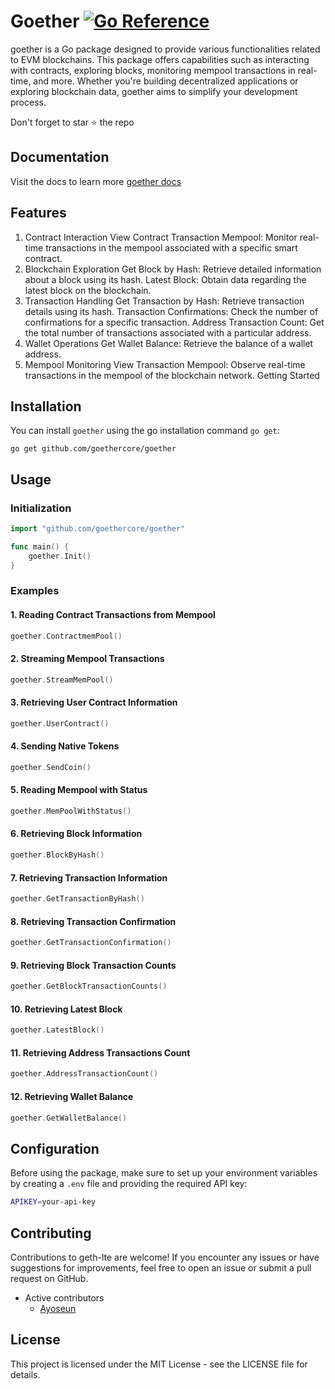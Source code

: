 


# Goether [![Go Reference](https://pkg.go.dev/badge/github.com/goethercore/goether@v0.0.4.svg)](https://pkg.go.dev/github.com/goethercore/goether@v0.0.4)

goether is a Go package designed to provide various functionalities related to EVM blockchains. This package offers capabilities such as interacting with contracts, exploring blocks, monitoring mempool transactions in real-time, and more. Whether you're building decentralized applications or exploring blockchain data, goether aims to simplify your development process.

Don't forget to star ⭐️ the repo

## Documentation

Visit the docs to learn more [goether docs](https://goethercore.github.io/docs/)


## Features

1. Contract Interaction
View Contract Transaction Mempool: Monitor real-time transactions in the mempool associated with a specific smart contract.
2. Blockchain Exploration
Get Block by Hash: Retrieve detailed information about a block using its hash.
Latest Block: Obtain data regarding the latest block on the blockchain.
3. Transaction Handling
Get Transaction by Hash: Retrieve transaction details using its hash.
Transaction Confirmations: Check the number of confirmations for a specific transaction.
Address Transaction Count: Get the total number of transactions associated with a particular address.
4. Wallet Operations
Get Wallet Balance: Retrieve the balance of a wallet address.
5. Mempool Monitoring
View Transaction Mempool: Observe real-time transactions in the mempool of the blockchain network.
Getting Started

## Installation

You can install `goether` using the go installation command `go get`:

```shell
go get github.com/goethercore/goether

```

## Usage

### Initialization

```go
import "github.com/goethercore/goether"

func main() {
    goether.Init()
}
```

### Examples

#### 1. Reading Contract Transactions from Mempool

```go
goether.ContractmemPool()
```

#### 2. Streaming Mempool Transactions

```go
goether.StreamMemPool()
```

#### 3. Retrieving User Contract Information

```go
goether.UserContract()
```

#### 4. Sending Native Tokens

```go
goether.SendCoin()
```

#### 5. Reading Mempool with Status

```go
goether.MemPoolWithStatus()
```

#### 6. Retrieving Block Information

```go
goether.BlockByHash()
```

#### 7. Retrieving Transaction Information

```go
goether.GetTransactionByHash()
```

#### 8. Retrieving Transaction Confirmation

```go
goether.GetTransactionConfirmation()
```

#### 9. Retrieving Block Transaction Counts

```go
goether.GetBlockTransactionCounts()
```

#### 10. Retrieving Latest Block

```go
goether.LatestBlock()
```

#### 11. Retrieving Address Transactions Count

```go
goether.AddressTransactionCount()
```

#### 12. Retrieving Wallet Balance

```go
goether.GetWalletBalance()
```

## Configuration

Before using the package, make sure to set up your environment variables by creating a `.env` file and providing the required API key:

```sh
APIKEY=your-api-key
```

## Contributing

Contributions to geth-lte are welcome! If you encounter any issues or have suggestions for improvements, feel free to open an issue or submit a pull request on GitHub.

- Active contributors
  - [Ayoseun](github.com/ayoseun)


## License

This project is licensed under the MIT License - see the LICENSE file for details.
